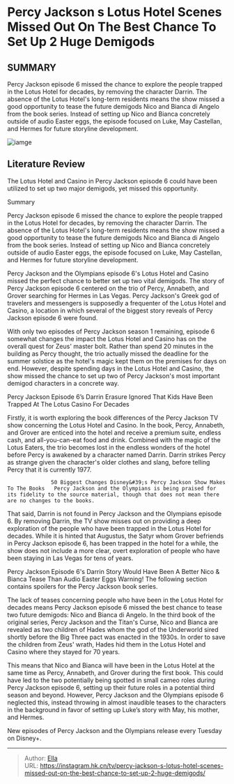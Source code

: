 # Percy Jackson s Lotus Hotel Scenes Missed Out On The Best Chance To Set Up 2 Huge Demigods


## SUMMARY 



  Percy Jackson episode 6 missed the chance to explore the people trapped in the Lotus Hotel for decades, by removing the character Darrin.   The absence of the Lotus Hotel&#39;s long-term residents means the show missed a good opportunity to tease the future demigods Nico and Bianca di Angelo from the book series.   Instead of setting up Nico and Bianca concretely outside of audio Easter eggs, the episode focused on Luke, May Castellan, and Hermes for future storyline development.  

![iamge](https://static1.srcdn.com/wordpress/wp-content/uploads/2024/01/percy-jackson-episode-6-lotus-hotel.jpg)

## Literature Review

The Lotus Hotel and Casino in Percy Jackson episode 6 could have been utilized to set up two major demigods, yet missed this opportunity.





Summary

  Percy Jackson episode 6 missed the chance to explore the people trapped in the Lotus Hotel for decades, by removing the character Darrin.   The absence of the Lotus Hotel&#39;s long-term residents means the show missed a good opportunity to tease the future demigods Nico and Bianca di Angelo from the book series.   Instead of setting up Nico and Bianca concretely outside of audio Easter eggs, the episode focused on Luke, May Castellan, and Hermes for future storyline development.  







Percy Jackson and the Olympians episode 6&#39;s Lotus Hotel and Casino missed the perfect chance to better set up two vital demigods. The story of Percy Jackson episode 6 centered on the trio of Percy, Annabeth, and Grover searching for Hermes in Las Vegas. Percy Jackson&#39;s Greek god of travelers and messengers is supposedly a frequenter of the Lotus Hotel and Casino, a location in which several of the biggest story reveals of Percy Jackson episode 6 were found.

With only two episodes of Percy Jackson season 1 remaining, episode 6 somewhat changes the impact the Lotus Hotel and Casino has on the overall quest for Zeus&#39; master bolt. Rather than spend 20 minutes in the building as Percy thought, the trio actually missed the deadline for the summer solstice as the hotel&#39;s magic kept them on the premises for days on end. However, despite spending days in the Lotus Hotel and Casino, the show missed the chance to set up two of Percy Jackson&#39;s most important demigod characters in a concrete way.





 Percy Jackson Episode 6’s Darrin Erasure Ignored That Kids Have Been Trapped At The Lotus Casino For Decades 
          

Firstly, it is worth exploring the book differences of the Percy Jackson TV show concerning the Lotus Hotel and Casino. In the book, Percy, Annabeth, and Grover are enticed into the hotel and receive a premium suite, endless cash, and all-you-can-eat food and drink. Combined with the magic of the Lotus Eaters, the trio becomes lost in the endless wonders of the hotel before Percy is awakened by a character named Darrin. Darrin strikes Percy as strange given the character&#39;s older clothes and slang, before telling Percy that it is currently 1977.

                  50 Biggest Changes Disney&#39;s Percy Jackson Show Makes To The Books   Percy Jackson and the Olympians is being praised for its fidelity to the source material, though that does not mean there are no changes to the books.   




That said, Darrin is not found in Percy Jackson and the Olympians episode 6. By removing Darrin, the TV show misses out on providing a deep exploration of the people who have been trapped in the Lotus Hotel for decades. While it is hinted that Augustus, the Satyr whom Grover befriends in Percy Jackson episode 6, has been trapped in the hotel for a while, the show does not include a more clear, overt exploration of people who have been staying in Las Vegas for tens of years.



 Percy Jackson Episode 6&#39;s Darrin Story Would Have Been A Better Nico &amp; Bianca Tease Than Audio Easter Eggs 
Warning! The following section contains spoilers for the Percy Jackson book series.

          

The lack of teases concerning people who have been in the Lotus Hotel for decades means Percy Jackson episode 6 missed the best chance to tease two future demigods: Nico and Bianca di Angelo. In the third book of the original series, Percy Jackson and the Titan&#39;s Curse, Nico and Bianca are revealed as two children of Hades whom the god of the Underworld sired shortly before the Big Three pact was enacted in the 1930s. In order to save the children from Zeus&#39; wrath, Hades hid them in the Lotus Hotel and Casino where they stayed for 70 years.




This means that Nico and Bianca will have been in the Lotus Hotel at the same time as Percy, Annabeth, and Grover during the first book. This could have led to the two potentially being spotted in small cameo roles during Percy Jackson episode 6, setting up their future roles in a potential third season and beyond. However, Percy Jackson and the Olympians episode 6 neglected this, instead throwing in almost inaudible teases to the characters in the background in favor of setting up Luke’s story with May, his mother, and Hermes.

New episodes of Percy Jackson and the Olympians release every Tuesday on Disney&#43;.



---

> Author: [Ella](https://instagram.hk.cn/)  
> URL: https://instagram.hk.cn/tv/percy-jackson-s-lotus-hotel-scenes-missed-out-on-the-best-chance-to-set-up-2-huge-demigods/  

